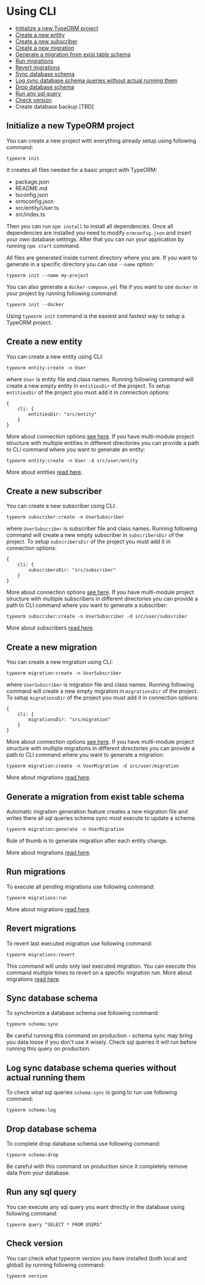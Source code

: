 # Using CLI

* [Initialize a new TypeORM project](#initialize-a-new-typeorm-project)
* [Create a new entity](#create-a-new-entity)
* [Create a new subscriber](#create-a-new-subscriber)
* [Create a new migration](#create-a-new-migration)
* [Generate a migration from exist table schema](#generate-a-migration-from-exist-table-schema)
* [Run migrations](#run-migrations)
* [Revert migrations](#revert-migrations)
* [Sync database schema](#sync-database-schema)
* [Log sync database schema queries without actual running them](#log-sync-database-schema-queries-without-actual-running-them)
* [Drop database schema](#drop-database-schema)
* [Run any sql query](#run-any-sql-query)
* [Check version](#check-version)
* Create database backup [TBD]

## Initialize a new TypeORM project

You can create a new project with everything already setup using following command:

```
typeorm init
```

It creates all files needed for a basic project with TypeORM:

* package.json
* README.md
* tsconfig.json
* ormconfig.json
* src/entity/User.ts
* src/index.ts

Then you can run `npm install` to install all dependencies.
Once all dependencies are installed you need to modify `ormconfig.json` and insert your own database settings.
After that you can run your application by running `npm start` command.

All files are generated inside current directory where you are.
If you want to generate in a specific directory you can use `--name` option: 

```
typeorm init --name my-project
```

You can also generate a `docker-compose.yml` file if you want to use `docker` in your project by running following command:

```
typeorm init --docker
```

Using `typeorm init` command is the easiest and fastest way to setup a TypeORM project.


## Create a new entity

You can create a new entity using CLI:

```
typeorm entity:create -n User
```

where `User` is entity file and class names. 
Running following command will create a new empty entity in `entitiesDir` of the project.
To setup `entitiesDir` of the project you must add it in connection options:

```
{
    cli: {
        entitiesDir: "src/entity"
    }
}
```

More about connection options [see here](./connection-options.md).
If you have multi-module project structure with multiple entities in different directories
you can provide a path to CLI command where you want to generate an entity:

 
```
typeorm entity:create -n User -d src/user/entity
```

More about entities [read here](./entities.md).

## Create a new subscriber

You can create a new subscriber using CLI:

```
typeorm subscriber:create -n UserSubscriber
```

where `UserSubscriber` is subscriber file and class names. 
Running following command will create a new empty subscriber in `subscribersDir` of the project.
To setup `subscribersDir` of the project you must add it in connection options:

```
{
    cli: {
        subscribersDir: "src/subscriber"
    }
}
```

More about connection options [see here](./connection-options.md).
If you have multi-module project structure with multiple subscribers in different directories
you can provide a path to CLI command where you want to generate a subscriber:

 
```
typeorm subscriber:create -n UserSubscriber -d src/user/subscriber
```

More about subscribers [read here](./listeners-and-subscribers.md).

## Create a new migration

You can create a new migration using CLI:

```
typeorm migration:create -n UserSubscriber
```

where `UserSubscriber` is migration file and class names. 
Running following command will create a new empty migration in `migrationsDir` of the project.
To setup `migrationsDir` of the project you must add it in connection options:

```
{
    cli: {
        migrationsDir: "src/migration"
    }
}
```

More about connection options [see here](./connection-options.md).
If you have multi-module project structure with multiple migrations in different directories
you can provide a path to CLI command where you want to generate a migration:

```
typeorm migration:create -n UserMigration -d src/user/migration
```

More about migrations [read here](./migrations.md).

## Generate a migration from exist table schema

Automatic migration generation feature creates a new migration file
and writes there all sql queries schema sync must execute to update a schema.

```
typeorm migration:generate -n UserMigration
```

Rule of thumb is to generate migration after each entity change.

More about migrations [read here](./migrations.md).

## Run migrations

To execute all pending migrations use following command:

```
typeorm migrations:run
```

More about migrations [read here](./migrations.md).

## Revert migrations

To revert last executed migration use following command:

```
typeorm migrations:revert
```

This command will undo only last executed migration.
You can execute this command multiple times to revert on a specific migration run.
More about migrations [read here](./migrations.md).

## Sync database schema

To synchronize a database schema use following command:
```
typeorm schema:sync
```

Be careful running this command on production - 
schema sync may bring you data loose if you don't use it wisely.
Check sql queries it will run before running this query on production.

## Log sync database schema queries without actual running them

To check what sql queries `schema:sync` is going to run use following command:

```
typeorm schema:log
```

## Drop database schema

To complete drop database schema use following command:

```
typeorm schema:drop
```

Be careful with this command on production since it completely remove data from your database.

## Run any sql query

You can execute any sql query you want directly in the database using following command:

```
typeorm query "SELECT * FROM USERS"
```

## Check version

You can check what typeorm version you have installed (both local and global) by running following command:

```
typeorm version
```